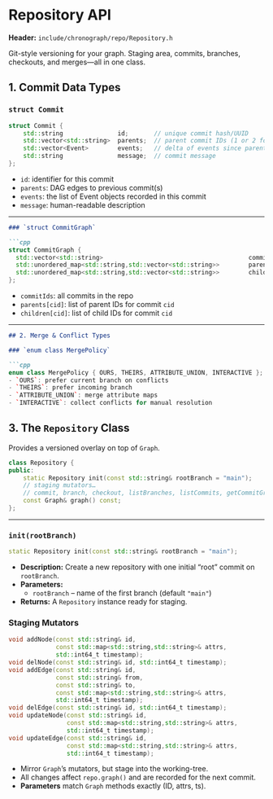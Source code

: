 # Repository API

**Header:** `include/chronograph/repo/Repository.h`  

Git-style versioning for your graph. Staging area, commits, branches, checkouts, and merges—all in one class.

## 1. Commit Data Types

### `struct Commit`

```cpp
struct Commit {
    std::string               id;       // unique commit hash/UUID
    std::vector<std::string>  parents;  // parent commit IDs (1 or 2 for merges)
    std::vector<Event>        events;   // delta of events since parent
    std::string               message;  // commit message
};
```

- `id`: identifier for this commit
- `parents`: DAG edges to previous commit(s)
- `events`: the list of Event objects recorded in this commit
- `message`: human-readable description

---

```markdown
### `struct CommitGraph`

```cpp
struct CommitGraph {
  std::vector<std::string>                                        commitIds;
  std::unordered_map<std::string,std::vector<std::string>>        parents;
  std::unordered_map<std::string,std::vector<std::string>>        children;
};
```
- `commitIds`: all commits in the repo
- `parents[cid]`: list of parent IDs for commit `cid`
- `children[cid]`: list of child IDs for commit `cid`


---

```markdown
## 2. Merge & Conflict Types

### `enum class MergePolicy`

```cpp
enum class MergePolicy { OURS, THEIRS, ATTRIBUTE_UNION, INTERACTIVE };
- `OURS`: prefer current branch on conflicts
- `THEIRS`: prefer incoming branch
- `ATTRIBUTE_UNION`: merge attribute maps
- `INTERACTIVE`: collect conflicts for manual resolution
```

## 3. The `Repository` Class

Provides a versioned overlay on top of `Graph`.

```cpp
class Repository {
public:
    static Repository init(const std::string& rootBranch = "main");
    // staging mutators…
    // commit, branch, checkout, listBranches, listCommits, getCommitGraph, merge
    const Graph& graph() const;
};
```


---

### `init(rootBranch)`

```cpp
static Repository init(const std::string& rootBranch = "main");
```

- **Description:** Create a new repository with one initial “root” commit on `rootBranch`.  
- **Parameters:**  
  - `rootBranch` – name of the first branch (default `"main"`)  
- **Returns:** A `Repository` instance ready for staging. 

### Staging Mutators

```cpp
void addNode(const std::string& id,
             const std::map<std::string,std::string>& attrs,
             std::int64_t timestamp);
void delNode(const std::string& id, std::int64_t timestamp);
void addEdge(const std::string& id,
             const std::string& from,
             const std::string& to,
             const std::map<std::string,std::string>& attrs,
             std::int64_t timestamp);
void delEdge(const std::string& id, std::int64_t timestamp);
void updateNode(const std::string& id,
                const std::map<std::string,std::string>& attrs,
                std::int64_t timestamp);
void updateEdge(const std::string& id,
                const std::map<std::string,std::string>& attrs,
                std::int64_t timestamp);
```
- Mirror `Graph`’s mutators, but stage into the working-tree.  
- All changes affect `repo.graph()` and are recorded for the next commit.  
- **Parameters** match `Graph` methods exactly (ID, attrs, ts).  